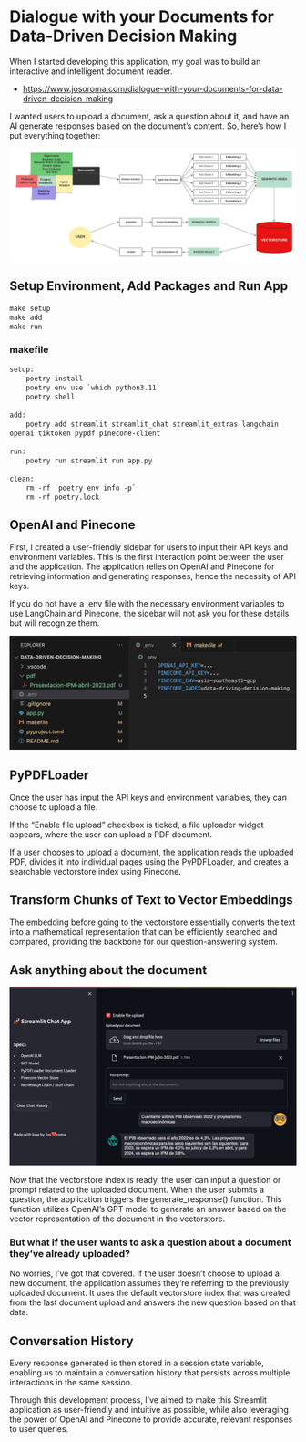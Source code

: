 # Dialogue with your Documents for Data-Driven Decision Making

When I started developing this application, my goal was to build an interactive and intelligent document reader.

- https://www.josoroma.com/dialogue-with-your-documents-for-data-driven-decision-making

I wanted users to upload a document, ask a question about it, and have an AI generate responses based on the document’s content. So, here’s how I put everything together:

![Data Driven-Decision Making Diagram](./data-driving-decision-making.jpeg)

## Setup Environment, Add Packages and Run App

```
make setup
make add
make run
```

### makefile

```
setup:
	poetry install
	poetry env use `which python3.11`
	poetry shell

add:
	poetry add streamlit streamlit_chat streamlit_extras langchain openai tiktoken pypdf pinecone-client

run:
	poetry run streamlit run app.py

clean:
	rm -rf `poetry env info -p`
	rm -rf poetry.lock
```

## OpenAI and Pinecone

First, I created a user-friendly sidebar for users to input their API keys and environment variables. This is the first interaction point between the user and the application. The application relies on OpenAI and Pinecone for retrieving information and generating responses, hence the necessity of API keys.

If you do not have a .env file with the necessary environment variables to use LangChain and Pinecone, the sidebar will not ask you for these details but will recognize them.

![.env file](./app-env.png)

## PyPDFLoader

Once the user has input the API keys and environment variables, they can choose to upload a file.

If the “Enable file upload” checkbox is ticked, a file uploader widget appears, where the user can upload a PDF document.

If a user chooses to upload a document, the application reads the uploaded PDF, divides it into individual pages using the PyPDFLoader, and creates a searchable vectorstore index using Pinecone.

## Transform Chunks of Text to Vector Embeddings

The embedding before going to the vectorstore essentially converts the text into a mathematical representation that can be efficiently searched and compared, providing the backbone for our question-answering system.

## Ask anything about the document

![.env file](./app-chat.jpeg)

Now that the vectorstore index is ready, the user can input a question or prompt related to the uploaded document. When the user submits a question, the application triggers the generate_response() function. This function utilizes OpenAI’s GPT model to generate an answer based on the vector representation of the document in the vectorstore.

### But what if the user wants to ask a question about a document they’ve already uploaded?

No worries, I’ve got that covered. If the user doesn’t choose to upload a new document, the application assumes they’re referring to the previously uploaded document. It uses the default vectorstore index that was created from the last document upload and answers the new question based on that data.

## Conversation History

Every response generated is then stored in a session state variable, enabling us to maintain a conversation history that persists across multiple interactions in the same session.

Through this development process, I’ve aimed to make this Streamlit application as user-friendly and intuitive as possible, while also leveraging the power of OpenAI and Pinecone to provide accurate, relevant responses to user queries.

